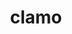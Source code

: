 ---
title: clamo
ch: [r]
meaning: to shout
pos: verb
inf: clamare
secondppstem: clam
infend: are
thirdpp: clamavi
fourthpp: clamatus
conjugation: first
derivative: exclamatory
---